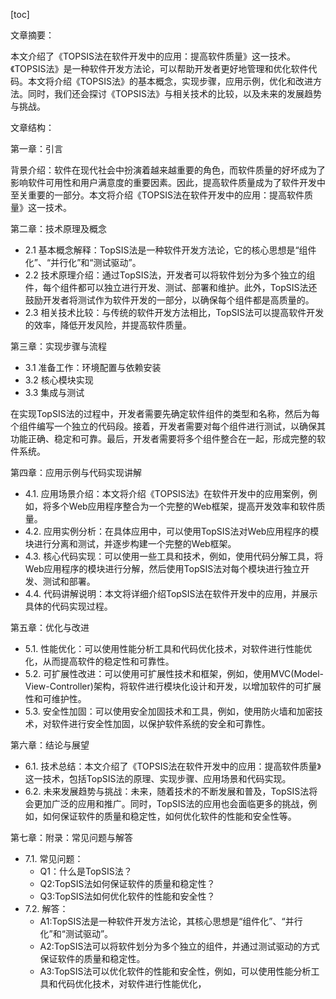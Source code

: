 
[toc]                    
                
                
文章摘要：

本文介绍了《TOPSIS法在软件开发中的应用：提高软件质量》这一技术。《TOPSIS法》是一种软件开发方法论，可以帮助开发者更好地管理和优化软件代码。本文将介绍《TOPSIS法》的基本概念，实现步骤，应用示例，优化和改进方法。同时，我们还会探讨《TOPSIS法》与相关技术的比较，以及未来的发展趋势与挑战。

文章结构：

第一章：引言

背景介绍：软件在现代社会中扮演着越来越重要的角色，而软件质量的好坏成为了影响软件可用性和用户满意度的重要因素。因此，提高软件质量成为了软件开发中至关重要的一部分。本文将介绍《TOPSIS法在软件开发中的应用：提高软件质量》这一技术。

第二章：技术原理及概念

- 2.1 基本概念解释：TopSIS法是一种软件开发方法论，它的核心思想是“组件化”、“并行化”和“测试驱动”。
- 2.2 技术原理介绍：通过TopSIS法，开发者可以将软件划分为多个独立的组件，每个组件都可以独立进行开发、测试、部署和维护。此外，TopSIS法还鼓励开发者将测试作为软件开发的一部分，以确保每个组件都是高质量的。
- 2.3 相关技术比较：与传统的软件开发方法相比，TopSIS法可以提高软件开发的效率，降低开发风险，并提高软件质量。

第三章：实现步骤与流程

- 3.1 准备工作：环境配置与依赖安装
- 3.2 核心模块实现
- 3.3 集成与测试

在实现TopSIS法的过程中，开发者需要先确定软件组件的类型和名称，然后为每个组件编写一个独立的代码段。接着，开发者需要对每个组件进行测试，以确保其功能正确、稳定和可靠。最后，开发者需要将多个组件整合在一起，形成完整的软件系统。

第四章：应用示例与代码实现讲解

- 4.1. 应用场景介绍：本文将介绍《TOPSIS法》在软件开发中的应用案例，例如，将多个Web应用程序整合为一个完整的Web框架，提高开发效率和软件质量。
- 4.2. 应用实例分析：在具体应用中，可以使用TopSIS法对Web应用程序的模块进行分离和测试，并逐步构建一个完整的Web框架。
- 4.3. 核心代码实现：可以使用一些工具和技术，例如，使用代码分解工具，将Web应用程序的模块进行分解，然后使用TopSIS法对每个模块进行独立开发、测试和部署。
- 4.4. 代码讲解说明：本文将详细介绍TopSIS法在软件开发中的应用，并展示具体的代码实现过程。


第五章：优化与改进

- 5.1. 性能优化：可以使用性能分析工具和代码优化技术，对软件进行性能优化，从而提高软件的稳定性和可靠性。
- 5.2. 可扩展性改进：可以使用可扩展性技术和框架，例如，使用MVC(Model-View-Controller)架构，将软件进行模块化设计和开发，以增加软件的可扩展性和可维护性。
- 5.3. 安全性加固：可以使用安全加固技术和工具，例如，使用防火墙和加密技术，对软件进行安全性加固，以保护软件系统的安全和可靠性。

第六章：结论与展望

- 6.1. 技术总结：本文介绍了《TOPSIS法在软件开发中的应用：提高软件质量》这一技术，包括TopSIS法的原理、实现步骤、应用场景和代码实现。
- 6.2. 未来发展趋势与挑战：未来，随着技术的不断发展和普及，TopSIS法将会更加广泛的应用和推广。同时，TopSIS法的应用也会面临更多的挑战，例如，如何保证软件的质量和稳定性，如何优化软件的性能和安全性等。

第七章：附录：常见问题与解答

- 7.1. 常见问题：
	+ Q1：什么是TopSIS法？
	+ Q2:TopSIS法如何保证软件的质量和稳定性？
	+ Q3:TopSIS法如何优化软件的性能和安全性？
- 7.2. 解答：
	+ A1:TopSIS法是一种软件开发方法论，其核心思想是“组件化”、“并行化”和“测试驱动”。
	+ A2:TopSIS法可以将软件划分为多个独立的组件，并通过测试驱动的方式保证软件的质量和稳定性。
	+ A3:TopSIS法可以优化软件的性能和安全性，例如，可以使用性能分析工具和代码优化技术，对软件进行性能优化，

